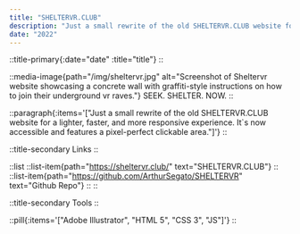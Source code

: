 ```yaml
---
title: "SHELTERVR.CLUB"
description: "Just a small rewrite of the old SHELTERVR.CLUB website for a lighter, faster, and more responsive experience. It's now accessible and features a pixel-perfect clickable area."
date: "2022"
---
```


::title-primary{:date="date" :title="title"}
::

::media-image{path="/img/sheltervr.jpg" alt="Screenshot of Sheltervr website showcasing a concrete wall with graffiti-style instructions on how to join their underground vr raves."}
SEEK. SHELTER. NOW.
::

::paragraph{:items='["Just a small rewrite of the old SHELTERVR.CLUB website for a lighter, faster, and more responsive experience. It`s now accessible and features a pixel-perfect clickable area."]'}
::

::title-secondary
Links
::

::list
    ::list-item{path="https://sheltervr.club/" text="SHELTERVR.CLUB"}
    ::
    ::list-item{path="https://github.com/ArthurSegato/SHELTERVR" text="Github Repo"}
    ::
::

::title-secondary
Tools
::

::pill{:items='["Adobe Illustrator", "HTML 5", "CSS 3", "JS"]'}
::